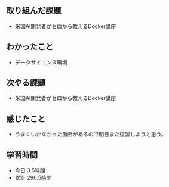 ## 取り組んだ課題
- 米国AI開発者がゼロから教えるDocker講座
## わかったこと
- データサイエンス環境
## 次やる課題
- 米国AI開発者がゼロから教えるDocker講座
## 感じたこと
- うまくいかなかった箇所があるので明日また復習しようと思う。
## 学習時間
- 今日 3.5時間
- 累計 290.5時間
